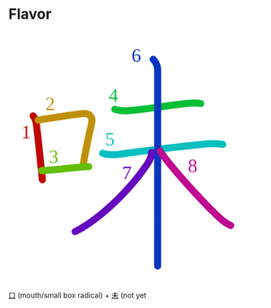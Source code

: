 # Flavor
![5473](../kanji-colorize/5473.svg)
[口](口.md) (mouth/small box radical) + [未](未.md) (not yet